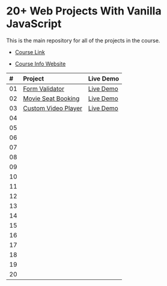 # 20+ Web Projects With Vanilla JavaScript

This is the main repository for all of the projects in the course.

- [Course Link](https://www.udemy.com/course/web-projects-with-vanilla-javascript/?referralCode=F9B7C7FED834F91ADE75)

- [Course Info Website](https://vanillawebprojects.com/)

| # |	Project	| Live Demo |
|:--|:--|:-- |
| 01 | [Form Validator](https://github.com/lana-20/FormValidator) | [Live Demo](https://lana-20.github.io/FormValidator/) |
| 02 | [Movie Seat Booking](https://github.com/lana-20/MovieSeatBooking) | [Live Demo](https://lana-20.github.io/MovieSeatBooking/) |
| 03 | [Custom Video Player](https://github.com/lana-20/CustomVideoPlayer) | [Live Demo](https://lana-20.github.io/CustomVideoPlayer/) |
| 04 |  |  |
| 05 |  |  |
| 06 |  |  |
| 07 |  |  |
| 08 |  |  |
| 09 |  |  |
| 10 |  |  |
| 11 |  |  |
| 12 |  |  |
| 13 |  |  |
| 14 |  |  |
| 15 |  |  |
| 16 |  |  |
| 17 |  |  |
| 18 |  |  |
| 19 |  |  |
| 20 |  |  |
